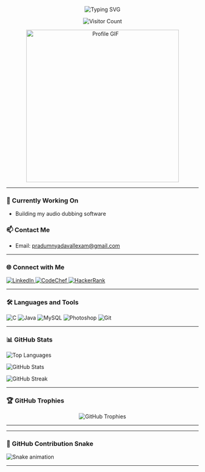 <!-- Animated Typing Header -->
<p align="center">
  <img src="https://readme-typing-svg.demolab.com?font=Fira+Code&size=30&pause=1000&color=F70000&center=true&vCenter=true&width=435&lines=Hi+%F0%9F%91%8B%2C+I'm+PRADUMN+YADAV;Frontend+Developer+from+India;Passionate+about+UI%2FUX+Design" alt="Typing SVG" />
</p>

<!-- Visitor Count Badge -->
<p align="center">
  <img src="https://profile-counter.glitch.me/spiker1729/count.svg" alt="Visitor Count" />
</p>

<!-- Profile GIF -->
<p align="center">
  <img src="https://media.giphy.com/media/qgQUggAC3Pfv687qPC/giphy.gif" width="400" alt="Profile GIF" />
</p>

---

### 🔭 Currently Working On
- Building my audio dubbing software

### 📫 Contact Me
- Email: [pradumnyadavallexam@gmail.com](mailto:pradumnyadavallexam@gmail.com)

---

### 🌐 Connect with Me
<p align="left">
  <a href="https://www.linkedin.com/in/pradumn-yadav-986a03226" target="_blank">
    <img src="https://img.shields.io/badge/LinkedIn-0077B5?style=flat&logo=linkedin&logoColor=white" alt="LinkedIn" />
  </a>
  <a href="https://www.codechef.com/users/pn1729" target="_blank">
    <img src="https://img.shields.io/badge/CodeChef-5B4638?style=flat&logo=codechef&logoColor=white" alt="CodeChef" />
  </a>
  <a href="https://www.hackerrank.com/pradumnyadav74" target="_blank">
    <img src="https://img.shields.io/badge/HackerRank-2EC866?style=flat&logo=hackerrank&logoColor=white" alt="HackerRank" />
  </a>
</p>

---

### 🛠️ Languages and Tools
<p align="left">
  <img src="https://img.shields.io/badge/C-00599C?style=flat&logo=c&logoColor=white" alt="C" />
  <img src="https://img.shields.io/badge/Java-007396?style=flat&logo=java&logoColor=white" alt="Java" />
  <img src="https://img.shields.io/badge/MySQL-4479A1?style=flat&logo=mysql&logoColor=white" alt="MySQL" />
  <img src="https://img.shields.io/badge/Photoshop-31A8FF?style=flat&logo=adobe-photoshop&logoColor=white" alt="Photoshop" />
  <img src="https://img.shields.io/badge/Git-F05032?style=flat&logo=git&logoColor=white" alt="Git" />
</p>

---

### 📊 GitHub Stats

<!-- Top Languages -->
<p align="left">
  <img src="https://github-readme-stats.vercel.app/api/top-langs/?username=spiker1729&layout=compact&theme=transparent&bg_color=00000000" alt="Top Languages" />
</p>

<!-- GitHub Stats -->
<p align="left">
  <img src="https://github-readme-stats.vercel.app/api?username=spiker1729&show_icons=true&theme=transparent&bg_color=00000000" alt="GitHub Stats" />
</p>

<!-- GitHub Streak -->
<p align="left">
  <img src="https://github-readme-streak-stats.herokuapp.com/?user=spiker1729&theme=transparent&bg_color=00000000" alt="GitHub Streak" />
</p>

---

### 🏆 GitHub Trophies
<p align="center">
  <img src="https://github-profile-trophy.vercel.app/?username=spiker1729&theme=radical&no-bg=true&no-frame=true" alt="GitHub Trophies" />
</p>

---

---

### 🐍 GitHub Contribution Snake
![Snake animation](https://github.com/spiker1729/spiker1729/blob/output/github-contribution-grid-snake.svg)

---

 
